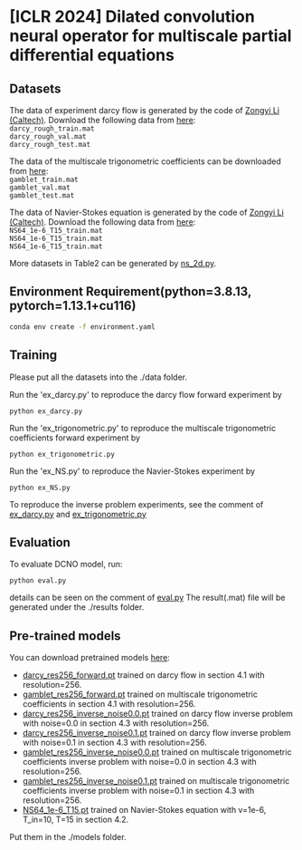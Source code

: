 # [ICLR 2024] Dilated convolution neural operator for multiscale partial differential equations

##  Datasets
The data of experiment darcy flow is generated by the code of [Zongyi Li (Caltech)](https://github.com/zongyi-li/fourier_neural_operator). Download the following data from [here](https://drive.google.com/drive/folders/1qSqVtW7eVTTojz-_Ic7n7dO_NevOWzEs?usp=drive_link):
<br>`darcy_rough_train.mat`
<br>`darcy_rough_val.mat`
<br>`darcy_rough_test.mat`

The data of the multiscale trigonometric coefficients can be downloaded from [here](https://mega.nz/folder/nJ0zVKqJ#YFjqWNUy_6F9i7ZM8VNhMg):
<br>`gamblet_train.mat`
<br>`gamblet_val.mat`
<br>`gamblet_test.mat`

The data of Navier-Stokes equation is generated by the code of [Zongyi Li (Caltech)](https://github.com/zongyi-li/fourier_neural_operator). Download the following data from [here](https://drive.google.com/drive/folders/1qSqVtW7eVTTojz-_Ic7n7dO_NevOWzEs?usp=drive_link):
<br>`NS64_1e-6_T15_train.mat`
<br>`NS64_1e-6_T15_train.mat`
<br>`NS64_1e-6_T15_train.mat`

More datasets in Table2 can be generated by [ns_2d.py](https://github.com/cesare4444/DCNO-ICLR2024/blob/main/DCNO/data_generation/navier_stokes/ns_2d.py).

## Environment Requirement(python=3.8.13, pytorch=1.13.1+cu116)
```bash
conda env create -f environment.yaml
```

##  Training
Please put all the datasets into the ./data folder.

Run the 'ex_darcy.py' to reproduce the  darcy flow forward experiment by
```train
python ex_darcy.py  
```
  
Run the 'ex_trigonometric.py' to reproduce the multiscale trigonometric coefficients forward experiment by
```train
python ex_trigonometric.py 
```

Run the 'ex_NS.py' to reproduce the Navier-Stokes experiment by
```train
python ex_NS.py 
```
To reproduce the inverse problem experiments, see the comment of [ex_darcy.py](https://github.com/cesare4444/DCNO-ICLR2024/blob/main/DCNO/ex_darcy.py)  and [ex_trigonometric.py](https://github.com/cesare4444/DCNO-ICLR2024/blob/main/DCNO/ex_trigonometric.py)

## Evaluation
To evaluate DCNO model, run:

```eval
python eval.py 
```
details can be seen on the comment of [eval.py](https://github.com/cesare4444/DCNO-ICLR2024/blob/main/DCNO/eval.py)
The result(.mat) file will be generated under the ./results folder. 

##  Pre-trained models
You can download pretrained models [here](https://drive.google.com/drive/folders/1R25krLJahly9RZJYIEpEqkpWy4DOBTwx?usp=sharing):
- [darcy_res256_forward.pt](https://drive.google.com/file/d/1vXIBtRGnVcIDKkeDSXVWPsI6ARtrMk1W/view?usp=drive_link) trained on darcy flow in section 4.1 with resolution=256.
- [gamblet_res256_forward.pt](https://drive.google.com/file/d/1DUEP9CHxyNh9BrGKPVLbBCXIWT5gcC6e/view?usp=drive_link) trained on multiscale trigonometric coefficients in section 4.1 with resolution=256.
- [darcy_res256_inverse_noise0.0.pt](https://drive.google.com/file/d/1F6pv8LSDZ9yXyOfp9DccWqVN-2pP6w0U/view?usp=drive_link) trained on darcy flow inverse problem with noise=0.0 in section 4.3 with resolution=256.
- [darcy_res256_inverse_noise0.1.pt](https://drive.google.com/file/d/1YKaAoeVWc7u2G17wbzFrpYO8bzuJnRUW/view?usp=drive_link) trained on darcy flow inverse problem with noise=0.1 in section 4.3 with resolution=256.
- [gamblet_res256_inverse_noise0.0.pt](https://drive.google.com/file/d/1LdhNOZkEYSpwsSOSOm633yX7ss25XzU-/view?usp=drive_link) trained on multiscale trigonometric coefficients inverse problem with noise=0.0 in section 4.3 with resolution=256.
- [gamblet_res256_inverse_noise0.1.pt](https://drive.google.com/file/d/1HAxAwQXdQyUysuEKaiWZEaeOLtBPIm1-/view?usp=drive_link) trained on multiscale trigonometric coefficients inverse problem with noise=0.1 in section 4.3 with resolution=256.
- [NS64_1e-6_T15.pt](https://drive.google.com/file/d/1b4cMxns8l_Ck3wYLyKXigOJ66Q4mSD9n/view?usp=drive_link) trained on Navier-Stokes equation with v=1e-6, T_in=10, T=15 in section 4.2.


Put them in the ./models folder.
